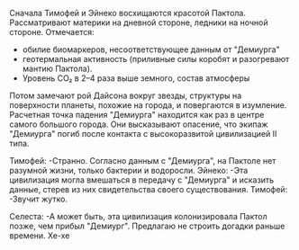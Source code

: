 Сначала Тимофей и Эйнеко восхищаются красотой Пактола. Рассматривают материки на дневной стороне, ледники на ночной стороне. Отмечается:
- обилие биомаркеров, несоответствующее данным от "Демиурга" 
- геотермальная активность (приливные силы коробят и разогревают мантию Пактола).
- Уровень CO₂ в 2–4 раза выше земного, состав атмосферы

Потом замечают рой Дайсона вокруг звезды, структуры на поверхности планеты, похожие на города, и повергаются в изумление. Расчетная точка падения "Демиурга" находится как раз в центре самого большого города. Они высказывают опасение, что экипаж "Демиурга" погиб после контакта с высокоразвитой цивилизацией II типа.

Тимофей:
-Странно. Согласно данным с "Демиурга", на Пактоле нет разумной жизни, только бактерии и водоросли.
Эйнеко:
-Эта цивилизация могла вмешаться в передачу с "Демиурга" и исказить данные, стерев из них свидетельства своего существования.
Тимофей:
-Звучит жутко.

Селеста:
-А может быть, эта цивилизация колонизировала Пактол позже, чем прибыл "Демиург".
Предлагаю не строить догадки раньше времени. Хе-хе